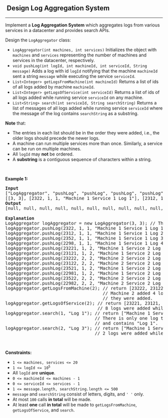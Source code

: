 <h2>  Design Log Aggregation System</h2><hr><div><p>Implement a <strong>Log Aggregation System</strong> which aggregates logs from various services in a datacenter and provides search APIs.</p>

<p>Design the <code>LogAggregator</code> class:</p>

<ul>
	<li><code>LogAggregator(int machines, int services)</code> Initializes the object with <code>machines</code> and <code>services</code> representing the number of machines and services in the datacenter, respectively.</li>
	<li><code>void pushLog(int logId, int machineId, int serviceId, String message)</code> Adds a log with id <code>logId</code> notifying that the machine <code>machineId</code> sent a string <code>message</code> while executing the service <code>serviceId</code>.</li>
	<li><code>List&lt;Integer&gt; getLogsFromMachine(int machineId)</code> Returns a list of ids of all logs added by machine <code>machineId</code>.</li>
	<li><code>List&lt;Integer&gt; getLogsOfService(int serviceId)</code> Returns a list of ids of all logs added while running service <code>serviceId</code> on any machine.</li>
	<li><code>List&lt;String&gt; search(int serviceId, String searchString)</code> Returns a list of messages of all logs added while running service <code>serviceId</code> where the message of the log contains <code>searchString</code> as a substring.</li>
</ul>

<p><strong>Note</strong> that:</p>

<ul>
	<li>The entries in each list should be in the order they were added, i.e., the older logs should precede the newer logs.</li>
	<li>A machine can run multiple services more than once. Similarly, a service can be run on multiple machines.</li>
	<li>All <code>logId</code> may <strong>not</strong> be ordered.</li>
	<li>A <strong>substring</strong> is a contiguous sequence of characters within a string.</li>
</ul>

<p>&nbsp;</p>
<p><strong class="example">Example 1:</strong></p>

<pre><strong>Input</strong>
["LogAggregator", "pushLog", "pushLog", "pushLog", "pushLog", "pushLog", "pushLog", "pushLog", "pushLog", "pushLog", "pushLog", "pushLog", "pushLog", "getLogsFromMachine", "getLogsOfService", "search", "search"]
[[3, 3], [2322, 1, 1, "Machine 1 Service 1 Log 1"], [2312, 1, 1, "Machine 1 Service 1 Log 2"], [2352, 1, 1, "Machine 1 Service 1 Log 3"], [2298, 1, 1, "Machine 1 Service 1 Log 4"], [23221, 1, 2, "Machine 1 Service 2 Log 1"], [23121, 1, 2, "Machine 1 Service 2 Log 2"], [23222, 2, 2, "Machine 2 Service 2 Log 1"], [23122, 2, 2, "Machine 2 Service 2 Log 2"], [23521, 1, 2, "Machine 1 Service 2 Log 3"], [22981, 1, 2, "Machine 1 Service 2 Log 4"], [23522, 2, 2, "Machine 2 Service 2 Log 3"], [22982, 2, 2, "Machine 2 Service 2 Log 4"], [2], [2], [1, "Log 1"], [2, "Log 3"]]
<strong>Output</strong>
[null, null, null, null, null, null, null, null, null, null, null, null, null, [23222, 23122, 23522, 22982], [23221, 23121, 23222, 23122, 23521, 22981, 23522, 22982], ["Machine 1 Service 1 Log 1"], ["Machine 1 Service 2 Log 3", "Machine 2 Service 2 Log 3"]]

<strong>Explanation</strong>
LogAggregator logAggregator = new LogAggregator(3, 3); // There are 3 machines and 3 services
logAggregator.pushLog(2322, 1, 1, "Machine 1 Service 1 Log 1");
logAggregator.pushLog(2312, 1, 1, "Machine 1 Service 1 Log 2");
logAggregator.pushLog(2352, 1, 1, "Machine 1 Service 1 Log 3");
logAggregator.pushLog(2298, 1, 1, "Machine 1 Service 1 Log 4");
logAggregator.pushLog(23221, 1, 2, "Machine 1 Service 2 Log 1");
logAggregator.pushLog(23121, 1, 2, "Machine 1 Service 2 Log 2");
logAggregator.pushLog(23222, 2, 2, "Machine 2 Service 2 Log 1");
logAggregator.pushLog(23122, 2, 2, "Machine 2 Service 2 Log 2");
logAggregator.pushLog(23521, 1, 2, "Machine 1 Service 2 Log 3");
logAggregator.pushLog(22981, 1, 2, "Machine 1 Service 2 Log 4");
logAggregator.pushLog(23522, 2, 2, "Machine 2 Service 2 Log 3");
logAggregator.pushLog(22982, 2, 2, "Machine 2 Service 2 Log 4");
logAggregator.getLogsFromMachine(2); // return [23222, 23122, 23522, 22982]
                                     // Machine 2 added 4 logs, so we return them in the order
                                     // they were added.
logAggregator.getLogsOfService(2); // return [23221, 23121, 23222, 23122, 23521, 22981, 23522, 22982]
                                   // 8 logs were added while running service 2 on a machine.
logAggregator.search(1, "Log 1"); // return ["Machine 1 Service 1 Log 1"]
                                  // There is only one log that was added while running service 1
                                  // and contains "Log 1".
logAggregator.search(2, "Log 3"); // return ["Machine 1 Service 2 Log 3", "Machine 2 Service 2 Log 3"]
                                  // 2 logs were added while running service 2 that contain "Log 3".
</pre>

<p>&nbsp;</p>
<p><strong>Constraints:</strong></p>

<ul>
	<li><code>1 &lt;= machines, services &lt;= 20</code></li>
	<li><code>1 &lt;= logId &lt;= 10<sup>5</sup></code></li>
	<li>All <code>logId</code> are <strong>unique</strong>.</li>
	<li><code>0 &lt;= machineId &lt;= machines - 1</code></li>
	<li><code>0 &lt;= serviceId &lt;= services - 1</code></li>
	<li><code>1 &lt;= message.length, searchString.length &lt;= 500</code></li>
	<li><code>message</code> and <code>searchString</code> consist of letters, digits, and <code>' '</code> only.</li>
	<li>At most <code>100</code> calls <strong>in total</strong> will be made.</li>
	<li>At least <strong>one</strong> call <strong>in total</strong> will be made to <code>getLogsFromMachine</code>, <code>getLogsOfService</code>, and <code>search</code>.</li>
</ul>
</div>